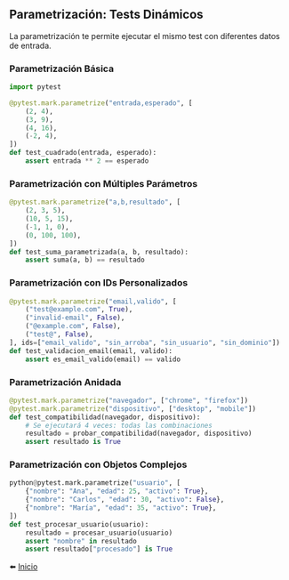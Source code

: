 ## Parametrización: Tests Dinámicos
La parametrización te permite ejecutar el mismo test con diferentes datos de entrada.

### Parametrización Básica
````python
import pytest

@pytest.mark.parametrize("entrada,esperado", [
    (2, 4),
    (3, 9),
    (4, 16),
    (-2, 4),
])
def test_cuadrado(entrada, esperado):
    assert entrada ** 2 == esperado
````

### Parametrización con Múltiples Parámetros
````python
@pytest.mark.parametrize("a,b,resultado", [
    (2, 3, 5),
    (10, 5, 15),
    (-1, 1, 0),
    (0, 100, 100),
])
def test_suma_parametrizada(a, b, resultado):
    assert suma(a, b) == resultado
````

### Parametrización con IDs Personalizados
````python
@pytest.mark.parametrize("email,valido", [
    ("test@example.com", True),
    ("invalid-email", False),
    ("@example.com", False),
    ("test@", False),
], ids=["email_valido", "sin_arroba", "sin_usuario", "sin_dominio"])
def test_validacion_email(email, valido):
    assert es_email_valido(email) == valido
````

### Parametrización Anidada
````python
@pytest.mark.parametrize("navegador", ["chrome", "firefox"])
@pytest.mark.parametrize("dispositivo", ["desktop", "mobile"])
def test_compatibilidad(navegador, dispositivo):
    # Se ejecutará 4 veces: todas las combinaciones
    resultado = probar_compatibilidad(navegador, dispositivo)
    assert resultado is True
````

### Parametrización con Objetos Complejos
````python
python@pytest.mark.parametrize("usuario", [
    {"nombre": "Ana", "edad": 25, "activo": True},
    {"nombre": "Carlos", "edad": 30, "activo": False},
    {"nombre": "María", "edad": 35, "activo": True},
])
def test_procesar_usuario(usuario):
    resultado = procesar_usuario(usuario)
    assert "nombre" in resultado
    assert resultado["procesado"] is True
````

⬅️ [Inicio](../../../../README.md)